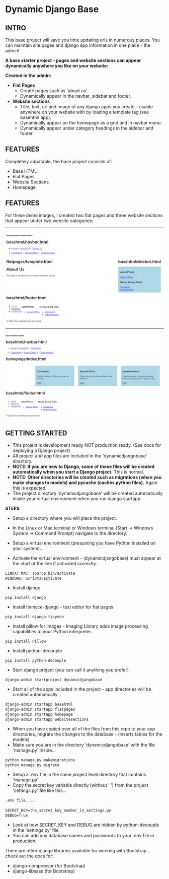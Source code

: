 # Dynamic Django Base

## INTRO
This base project will save you time updating urls in numerous places. You can maintain site pages and django app information in one place - the admin!

**A base starter project - pages and website sections can appear dynamically anywhere you like on your website:**

**Created in the admin:**
- **Flat Pages** 
  - Create pages such as 'about us'.
  - Dynamically appear in the navbar, sidebar and footer.
- **Website sections** 
  - Title, text, url and image of any django apps you create - usable anywhere on your website with by loading a template tag (see basehtml app).
  - Dynamically appear on the homepage as a grid and in navbar menu.
  - Dynamically appear under category headings in the sidebar and footer.

## FEATURES

Completely adpatable, the base project consists of:

- Base HTML
- Flat Pages
- Website Sections
- Homepage

## FEATURES

For these demo images, I created two flat pages and three website sections that appear under two website categories:

----

![Base Sidebar](https://github.com/richardgourley/dynamic-django-base/blob/main/base_html_sidebar.png)

----

![Base Full width](https://github.com/richardgourley/dynamic-django-base/blob/main/base_html_fullwidth.png)

## GETTING STARTED

- This project is development ready NOT production ready. (See docs for deploying a Django project)
- All project and app files are included in the 'dynamicdjangobase' directory.
- **NOTE: If you are new to Django, some of these files will be created automatically when you start a Django project.** This is normal.
- **NOTE: Other directories will be created such as migrations (when you make changes to models) and pycache (caches python files).** Again this is expected.
- The project directory 'dynamicdjangobase' will be created automatically inside your virtual environment when you run django startapp.

**STEPS**

- Setup a directory where you will place the project.
- In the Linux or Mac terminal or Windows terminal (Start -> Windows System -> Command Prompt) navigate to the directory.

- Setup a virtual environment (presuming you have Python installed on your system)...

- Activate the virtual environment - (dynamicdjangobase) must appear at the start of the line if activated correctly.

```
LINUX/ MAC: source bin/activate
WINDOWS: Scripts\activate
```

- Install django

```
pip install django
```

- Install tinmyce-django - text editor for flat pages

```
pip install django-tinymce
```

- Install pillow for images - Imaging Library adds image processing capabilities to your Python interpreter.

```
pip install Pillow
```

- Install python-decouple

```
pip install python-decouple
```

- Start django project (you can call it anything you prefer)

```
django-admin startproject dynamicdjangobase
```
- Start all of the apps included in the project - app directories will be created automatically...

```
django-admin startapp basehtml
django-admin startapp flatpages
django-admin startapp homepage
django-admin startapp websitesections
```
- When you have copied over all of the files from this repo to your app directories, migrate the changes to the database - (inserts tables for the models)
- Make sure you are in the directory 'dynamicdjangobase' with the file 'manage.py' inside...

```
python manage.py makemigrations
python manage.py migrate
```
- Setup a .env file in the same project level directory that contains 'manage.py'
- Copy the secret key variable directly (without ' ') from the project 'settings.py' file like this...

```
.env file....

SECRET_KEY=the_secret_key_number_in_settings.py
DEBUG=True
```
- Look at how SECRET_KEY and DEBUG are hidden by python-decouple in the 'settings.py' file.
- You can add any database names and passwords to your .env file in production.

There are other django libraries available for working with Bootstrap... check out the docs for:
- django-compressor (for Bootstrap)
- django-libsass (for Bootstrap)



